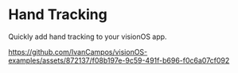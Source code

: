 # Hand Tracking
Quickly add hand tracking to your visionOS app.

https://github.com/IvanCampos/visionOS-examples/assets/872137/f08b197e-9c59-491f-b696-f0c6a07cf092
